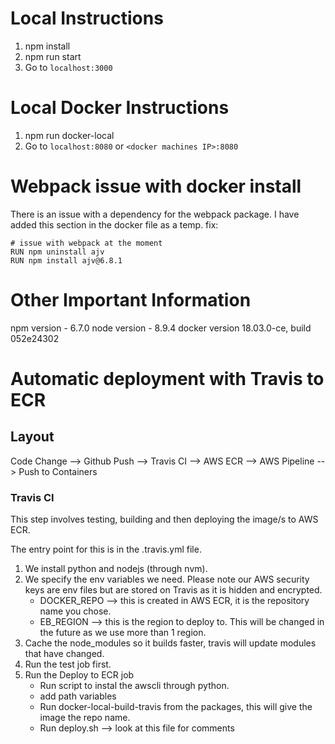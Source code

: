# Local Instructions

1. npm install
2. npm run start
3. Go to `localhost:3000`

# Local Docker Instructions

1. npm run docker-local
2. Go to `localhost:8080` or `<docker machines IP>:8080`

# Webpack issue with docker install

There is an issue with a dependency for the webpack package.
I have added this section in the docker file as a temp. fix:

```
# issue with webpack at the moment
RUN npm uninstall ajv
RUN npm install ajv@6.8.1
```

# Other Important Information

npm version - 6.7.0
node version - 8.9.4
docker version 18.03.0-ce, build 052e24302

# Automatic deployment with Travis to ECR

## Layout

Code Change --> Github Push --> Travis CI --> AWS ECR --> AWS Pipeline --> Push to Containers

### Travis CI

This step involves testing, building and then deploying the image/s to AWS ECR.

The entry point for this is in the .travis.yml file.

1. We install python and nodejs (through nvm).
2. We specify the env variables we need. Please note our AWS security keys are env files but are stored on Travis as it is hidden and encrypted.
   - DOCKER_REPO --> this is created in AWS ECR, it is the repository name you chose.
   - EB_REGION --> this is the region to deploy to. This will be changed in the future as we use more than 1 region.
3. Cache the node_modules so it builds faster, travis will update modules that have changed.
4. Run the test job first.
5. Run the Deploy to ECR job
   - Run script to instal the awscli through python.
   - add path variables
   - Run docker-local-build-travis from the packages, this will give the image the repo name.
   - Run deploy.sh --> look at this file for comments
